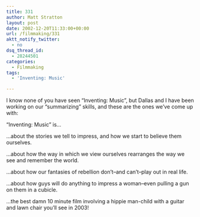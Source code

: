 ```yaml
---
title: 331
author: Matt Stratton
layout: post
date: 2002-12-20T11:33:00+00:00
url: /filmmaking/331
aktt_notify_twitter:
  - no
dsq_thread_id:
  - 28244501
categories:
  - Filmmaking
tags:
  - 'Inventing: Music'

---
```

I know none of you have seen &#8220;Inventing: Music&#8221;, but Dallas and I have been working on our &#8220;summarizing&#8221; skills, and these are the ones we&#8217;ve come up with:

&#8220;Inventing: Music&#8221; is&#8230;

&#8230;about the stories we tell to impress, and how we start to believe them ourselves.

&#8230;about how the way in which we view ourselves rearranges the way we see and remember the world.

&#8230;about how our fantasies of rebellion don&#8217;t&#8211;and can&#8217;t&#8211;play out in real life.

&#8230;about how guys will do anything to impress a woman&#8211;even pulling a gun on them in a cubicle.

&#8230;the best damn 10 minute film involving a hippie man-child with a guitar and lawn chair you&#8217;ll see in 2003!